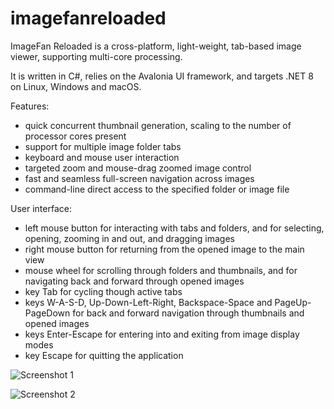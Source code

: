 # imagefanreloaded
ImageFan Reloaded is a cross-platform, light-weight, tab-based image viewer, supporting multi-core processing.

It is written in C#, relies on the Avalonia UI framework, and targets .NET 8 on Linux, Windows and macOS.

Features:
* quick concurrent thumbnail generation, scaling to the number of processor cores present
* support for multiple image folder tabs
* keyboard and mouse user interaction
* targeted zoom and mouse-drag zoomed image control
* fast and seamless full-screen navigation across images
* command-line direct access to the specified folder or image file

User interface:
* left mouse button for interacting with tabs and folders, and for selecting, opening, zooming in and out, and dragging images
* right mouse button for returning from the opened image to the main view
* mouse wheel for scrolling through folders and thumbnails, and for navigating back and forward through opened images
* key Tab for cycling though active tabs
* keys W-A-S-D, Up-Down-Left-Right, Backspace-Space and PageUp-PageDown for back and forward navigation through thumbnails and opened images
* keys Enter-Escape for entering into and exiting from image display modes
* key Escape for quitting the application

![Screenshot 1](https://raw.githubusercontent.com/mihnea-radulescu/imagefanreloaded/main/Screenshot-Dark.jpg "ImageFan Reloaded - Dark Screenshot")

![Screenshot 2](https://raw.githubusercontent.com/mihnea-radulescu/imagefanreloaded/main/Screenshot-Light.jpg "ImageFan Reloaded - Light Screenshot")
